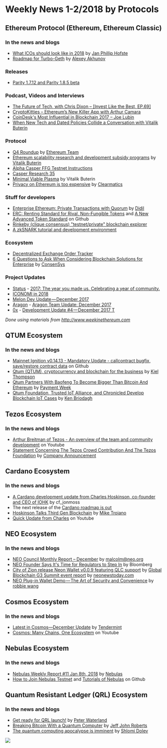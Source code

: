 # Weekly News 1-2/2018 by Protocols
## Ethereum Protocol (Ethereum, Ethereum Classic)
### In the news and blogs
* [What ICOs should look like in 2018](https://medium.com/tvtwocom/what-icos-should-look-like-in-2018-a96eda686a9b) by [Jan Phillip Hofste](https://medium.com/@jp.hofste?source=post_header_lockup)
* [Roadmap for Turbo-Geth](https://medium.com/@akhounov/roadmap-for-turbo-geth-31cbfb1e72b7) by [Alexey Akhunov](https://medium.com/@akhounov)

### Releases
* [Parity 1.7.12 and Parity 1.8.5 beta](https://github.com/paritytech/parity/releases)

### Podcast, Videos and Interviews  
* [The Future of Tech, with Chris Dixon – [Invest Like the Best, EP.69]](http://investorfieldguide.com/dixon/)
* [CryptoKitties – Ethereum’s New Killer App with Arthur Camara](http://blockchain.global/cryptokitties/)
* [CoinDesk's Most Influential in Blockchain 2017 – Joe Lubin](https://www.youtube.com/watch?v=d_LYMtI7hjs)
* [When New Tech and Dated Policies Collide a Conversation with Vitalik Buterin](https://www.youtube.com/watch?v=KlIFQ7GIdBA)

### Protocol
* [Q4 Roundup](https://blog.ethereum.org/2018/01/02/q4-roundup/) by [Ethereum Team](https://blog.ethereum.org/author/ethereum-team/)
* [Ethereum scalability research and development subsidy programs](https://blog.ethereum.org/2018/01/02/ethereum-scalability-research-development-subsidy-programs/) by [Vitalik Buterin](https://blog.ethereum.org/author/vitalik-buterin/)
* [Alpha Casper FFG Testnet Instructions](http://notes.eth.sg/MYEwhswJwMzAtADgCwEYBM9kAYBGJ4wBTETKdGZdXAVmRvUQDYg=?view)
* [Casper Research 35](https://www.youtube.com/watch?v=5DkBNpLtTUE)
* [Minimal Viable Plasma](https://ethresear.ch/t/minimal-viable-plasma/426) by Vitalik Buterin
* [Privacy on Ethereum is too expensive](https://medium.com/@clearmatics/privacy-on-ethereum-is-too-expensive-fb8b9e1815b2) by [Clearmatics](https://medium.com/@clearmatics)

### Stuff for developers
* [Enterprise Ethereum: Private Transactions with Quorum](https://medium.com/@didil/enterprise-ethereum-private-transactions-with-quorum-b0574bb60700) by [Didil](https://medium.com/@didil)
* [ERC: Renting Standard for Rival, Non-Fungible Tokens](https://github.com/ethereum/EIPs/issues/809) and [A New Advanced Token Standard](https://github.com/ethereum/EIPs/issues/777) on Github
* [Rinkeby (clique consensus) "testnet/private" blockchain explorer](https://www.reddit.com/r/ethereum/comments/7nzgpa/rinkeby_clique_consensus_testnetprivate/)
* [A zkSNARK tutorial and development environment](https://github.com/howardwu/libsnark-tutorial)

### Ecosystem
* [Decentralized Exchange Order Tracker](https://etherscan.io/dextracker)
* [6 Questions to Ask When Considering Blockchain Solutions for Enterprise](https://media.consensys.net/6-questions-to-ask-when-considering-blockchain-solutions-for-enterprise-10616a0c63c4) by [ConsenSys](https://media.consensys.net/@ConsenSys)

### Project Updates
* [Status](status.im) - [2017: The year you made us. Celebrating a year of community.](https://blog.status.im/2017-the-year-you-made-us-celebrating-a-year-of-community-896e237a74f0)
* [ICONOMI in 2018](https://medium.com/iconominet/iconomi-in-2018-e9d01ee5159e)
* [Melon Dev Update — December 2017](https://medium.com/melonport-blog/melon-dev-update-december-2017-ac411b26404d)
* [Aragon](https://aragon.one/) - [Aragon Team Update: December 2017](https://blog.aragon.one/aragon-team-update-december-2017-cf076d3a46a3)
* [0x](https://0xproject.com/) - [Development Update #4 — December 2017
T](https://blog.0xproject.com/development-update-4-december-2017-f1873f5685c7)

*Done using materials from http://www.weekinethereum.com*

## QTUM Ecosystem
### In the news and blogs
* [Mainnet Ignition v0.14.13 - Mandatory Update - callcontract bugfix, save/restore contract data](https://github.com/qtumproject/qtum/releases/tag/mainnet-ignition-v0.14.13) on Github
* [Qtum (QTUM), cryptocurrency and blockchain for the business](https://stocksgazette.com/2018/01/06/qtum-qtum-cryptocurrency-blockchain-business/) by [Kiel Thompson](https://stocksgazette.com/author/kiel-thompson/)
* [Qtum Partners With Baofeng To Become Bigger Than Bitcoin And Ethereum](https://paymentweek.com/2018-1-5-qtum-partners-baofeng-become-bigger-bitcoin-ethereum/) by [Payment Week](https://paymentweek.com/)
* [Qtum Foundation, Trusted IoT Alliance, and Chronicled Develop Blockchain IoT Cases](http://www.iotevolutionworld.com/iot/articles/436228-qtum-foundation-trusted-iot-alliance-chronicled-develop-blockcha.htm#.Wk8kC8QtTMs.twitter) by [Ken Briodagh](http://www.iotevolutionworld.com/columnist.aspx?id=100723&nm=Ken%20Briodagh)

## Tezos Ecosystem
### In the news and blogs
* [Arthur Breitman of Tezos - An overview of the team and community development](https://www.youtube.com/watch?v=37asZr4txFI) on Youtube
* [Statement Concerning The Tezos Crowd Contribution And The Tezos Foundation](http://fintechnews.ch/blockchain_bitcoin/statement-concerning-tezos-crowd-contribution-tezos-foundation/14375/) by [Company Announcement](http://fintechnews.ch/)

## Cardano Ecosystem
### In the news and blogs
* [A Cardano development update from Charles Hoskinson, co-founder and CEO of IOHK](https://forum.cardanohub.org/t/10-01-18-a-cardano-development-update-from-charles-hoskinson-co-founder-and-ceo-of-iohk/5730) by cf_jonmoss
* The next release of the [Cardano roadmap is out](https://cardanoroadmap.com/)
* [Hoskinson Talks Third Gen Blockchain](https://medium.com/g20-ventures/hoskinson-talks-third-gen-blockchain-1cfa54feea46) by [Mike Troiano](https://medium.com/@miketrap)
* [Quick Update from Charles](https://www.youtube.com/watch?v=AYCfikWgEzg&feature=youtu.be) on Youtube

## NEO Ecosystem
### In the news and blogs
* [NEO Council Monthly Report – December](https://neo.org/blog/details/3057) by malcolm@neo.org
* [NEO Founder Says It's Time for Regulators to Step In](https://www.bloomberg.com/news/videos/2018-01-11/neo-founder-says-it-s-time-for-regulators-to-step-in-video) by Bloomberg
* [City of Zion release Neon Wallet v0.0.9 featuring QLC support](https://neonewstoday.com/development/neon-wallet-v0-0-9-qlc-support/) by [Global Blockchain G3 Summit event report](https://neonewstoday.com/events/g3-summit-event-report/) by [neonewstoday.com](neonewstoday.com)
* [NEO Plug-in Wallet Demo — The Art of Security and Convenience](https://medium.com/neweconolab/neo-plug-in-wallet-demo-the-art-of-security-and-convenience-f1763d805d5c) by [robbie wang](https://medium.com/@WangRobbie)

## Cosmos Ecosystem
### In the news and blogs
* [Latest in Cosmos—December Update](https://blog.cosmos.network/latest-in-cosmos-december-update-3bdf99f87c0a) by [Tendermint](https://blog.cosmos.network/@tendermint)
* [Cosmos: Many Chains, One Ecosystem](https://www.youtube.com/watch?v=LApEkXJR_0M&feature=youtu.be) on Youtube

## Nebulas Ecosystem
### In the news and blogs
* [Nebulas Weekly Report #11 Jan 8th, 2018](https://medium.com/nebulasio/nebulas-weekly-report-11-jan-8th-2018-5bedebb0c775) by [Nebulas](https://medium.com/@nebulasio)
* [How to Join Nebulas Testnet](https://github.com/nebulasio/wiki/blob/master/testnet.md) and [Tutorials of Nebulas](https://github.com/nebulasio/wiki/blob/master/tutorials.md) on Github

## Quantum Resistant Ledger (QRL) Ecosystem
### In the news and blogs
* [Get ready for QRL launch!](https://medium.com/the-quantum-resistant-ledger/get-ready-for-qrl-launch-b078963d035e) by [Peter Waterland](https://medium.com/@surg0r)
* [Breaking Bitcoin With a Quantum Computer](http://fortune.com/2018/01/06/breaking-bitcoin-cybersaturday/) by [Jeff John Roberts](http://fortune.com/author/jeff-john-roberts/)
* [The quantum computing apocalypse is imminent](https://techcrunch.com/2018/01/05/the-quantum-computing-apocalypse-is-imminent/) by [Shlomi Dolev](https://techcrunch.com/contributor/shlomi-dolev/)



[![](https://steemitimages.com/DQmdkWT6cCPVYNzZASwHD3WZ5hKpHQv7927MvBt8wRYDDEC/image.png)](http://company.cyber.fund/#newsletter)
